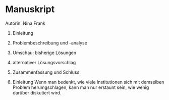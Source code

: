 # Manuskript
Autorin: Nina Frank
1. Einleitung
2. Problembeschreibung und -analyse
3. Umschau: bisherige Lösungen
4. alternativer Lösungsvorschlag
5. Zusammenfassung und Schluss

1. Einleitung
Wenn man bedenkt, wie viele Institutionen sich mit demselben Problem herumgschlagen, kann man nur erstaunt sein, wie wenig darüber diskutiert wird.
